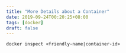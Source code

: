 ```yaml
---
title: "More Details about a Container"
date: 2019-09-24T00:20:25+08:00
tags: [docker]
draft: false
---
```


```
docker inspect <friendly-name|container-id>
```
